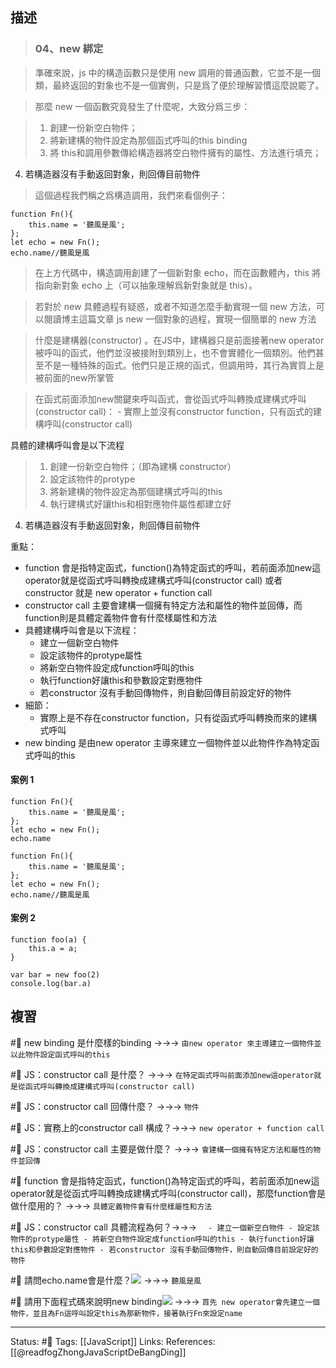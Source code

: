## 描述
> ### **04、new 綁定**

> 準確來說，js 中的構造函數只是使用 new 調用的普通函數，它並不是一個類，最終返回的對象也不是一個實例，只是爲了便於理解習慣這麼說罷了。

> 那麼 new 一個函數究竟發生了什麼呢，大致分爲三步：

> 1.  創建一份新空白物件；
> 2.  將新建構的物件設定為那個函式呼叫的this binding
> 3.  將 this和調用參數傳給構造器將空白物件擁有的屬性、方法進行填充；
   4.  若構造器沒有手動返回對象，則回傳目前物件
    

> 這個過程我們稱之爲構造調用，我們來看個例子：

```
function Fn(){
    this.name = '聽風是風';
};
let echo = new Fn();
echo.name//聽風是風
```

> 在上方代碼中，構造調用創建了一個新對象 echo，而在函數體內，this 將指向新對象 echo 上（可以抽象理解爲新對象就是 this）。

> 若對於 new 具體過程有疑惑，或者不知道怎麼手動實現一個 new 方法，可以閱讀博主這篇文章 js new 一個對象的過程，實現一個簡單的 new 方法


> 什麼是建構器(constructor) 。在JS中，建構器只是前面接著new operator被呼叫的函式，他們並沒被接附到類別上，也不會實體化一個類別。他們甚至不是一種特殊的函式。他們只是正規的函式，但調用時，其行為實質上是被前面的new所掌管

> 在函式前面添加new關鍵來呼叫函式，會從函式呼叫轉換成建構式呼叫(constructor call)：
	- 實際上並沒有constructor function，只有函式的建構呼叫(constructor call)

具體的建構呼叫會是以下流程
> 1.  創建一份新空白物件；（即為建構 constructor）
> 2.  設定該物件的protype
> 3.  將新建構的物件設定為那個建構式呼叫的this
> 4.  執行建構式好讓this和相對應物件屬性都建立好
   4.  若構造器沒有手動返回對象，則回傳目前物件


重點：
- function 會是指特定函式，function()為特定函式的呼叫，若前面添加new這operator就是從函式呼叫轉換成建構式呼叫(constructor call) 或者 constructor 就是 new operator + function call 
- constructor call 主要會建構一個擁有特定方法和屬性的物件並回傳，而function則是具體定義物件會有什麼樣屬性和方法
- 具體建構呼叫會是以下流程：
	- 建立一個新空白物件
	- 設定該物件的protype屬性
	- 將新空白物件設定成function呼叫的this
	- 執行function好讓this和參數設定對應物件
	- 若constructor 沒有手動回傳物件，則自動回傳目前設定好的物件
- 細節：
	- 實際上是不存在constructor function，只有從函式呼叫轉換而來的建構式呼叫
- new binding 是由new operator 主導來建立一個物件並以此物件作為特定函式呼叫的this



#### 案例 1

```
function Fn(){
    this.name = '聽風是風';
};
let echo = new Fn();
echo.name
```

```
function Fn(){
    this.name = '聽風是風';
};
let echo = new Fn();
echo.name//聽風是風
```

#### 案例 2

```
function foo(a) {
	this.a = a;
}

var bar = new foo(2)
console.log(bar.a)
```

## 複習

#🧠 new binding 是什麼樣的binding ->->-> `由new operator 來主導建立一個物件並以此物件設定函式呼叫的this`
<!--SR:!2023-07-21,175,250-->

#🧠 JS：constructor call 是什麼？  ->->-> `在特定函式呼叫前面添加new這operator就是從函式呼叫轉換成建構式呼叫(constructor call)`
<!--SR:!2023-04-24,118,250-->


#🧠 JS：constructor call 回傳什麼？ ->->-> `物件`
<!--SR:!2023-05-01,122,250-->

#🧠 JS：實務上的constructor call 構成？->->-> `new operator + function call `
<!--SR:!2023-03-16,90,230-->

#🧠 JS：constructor call 主要是做什麼？ ->->-> `會建構一個擁有特定方法和屬性的物件並回傳`
<!--SR:!2023-04-21,115,250-->

#🧠 function 會是指特定函式，function()為特定函式的呼叫，若前面添加new這operator就是從函式呼叫轉換成建構式呼叫(constructor call)，那麼function會是做什麼用的？ ->->-> `具體定義物件會有什麼樣屬性和方法`
<!--SR:!2023-02-04,74,250-->

#🧠 JS：constructor call 具體流程為何？->->-> `	- 建立一個新空白物件 - 設定該物件的protype屬性 - 將新空白物件設定成function呼叫的this - 執行function好讓this和參數設定對應物件 - 若constructor 沒有手動回傳物件，則自動回傳目前設定好的物件`
<!--SR:!2023-07-18,173,250-->


#🧠 請問echo.name會是什麼？![](https://res.cloudinary.com/dqfxgtyoi/image/upload/v1665562058/blog/javascript/this-binding/new-binding/new-binding-example_xcsbfn.png) ->->-> `聽風是風`
<!--SR:!2023-01-30,70,250-->

#🧠 請用下面程式碼來說明new binding![](https://res.cloudinary.com/dqfxgtyoi/image/upload/v1665562058/blog/javascript/this-binding/new-binding/new-binding-example-result_yk8bq8.png) ->->-> `首先 new operator會先建立一個物件，並且為Fn這呼叫設定this為那新物件，接著執行Fn來設定name`
<!--SR:!2023-07-15,169,250-->



---
Status: #🌱 
Tags:
[[JavaScript]]
Links:
References:
[[@readfogZhongJavaScriptDeBangDing]]